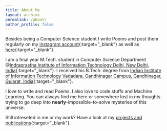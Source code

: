 ```yaml
---
title: About Me
layout: archive
permalink: /about/
author_profile: false
---
```


Besides being a Computer Science student I write Poems and post them regularly on my [instagram account](https://www.instagram.com/inklinks_of_my_heart/){:target="_blank"} as well as [here](https://inklinks.me/){:target="_blank"}.

I am a final year M.Tech. student in Computer Science Department @[Indraprastha Institute of Information Technology Delhi, New Delhi, India](https://iiitd.ac.in/){:target="_blank"}. I received his B.Tech. degree from [Indian Institute of Information Technology Vadadara, Gandhinagar Campus, Gandhinagar, Gujarat, India](http://iiitvadodara.ac.in/){:target="_blank"}. 

I love to write and read Poems. I also love to code stuffs and Machine Learning. You can always find me here or somewhere lost in my thoughts trying to go deep into **nearly**-impossible-to-solve mysteries of this universe.

Still intreseted in me or my work? Have a look at my [projects and publications](/projects){:target="_blank"}.  